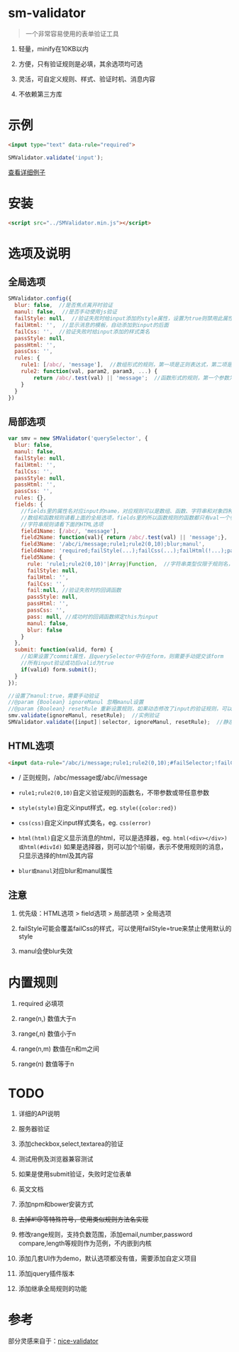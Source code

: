 # sm-validator
>一个非常容易使用的表单验证工具

1. 轻量，minify在10KB以内

2. 方便，只有验证规则是必填，其余选项均可选

3. 灵活，可自定义规则、样式、验证时机、消息内容

4. 不依赖第三方库

# 示例
``` html
<input type="text" data-rule="required">
```
``` javascript
SMValidator.validate('input');
```

[查看详细例子](https://wldragon.github.io/sm-validator/)

# 安装
``` html
<script src="../SMValidator.min.js"></script>
```

# 选项及说明
## 全局选项
``` javascript
SMValidator.config({
  blur: false,  //是否焦点离开时验证
  manul: false,  //是否手动使用js验证
  failStyle: null,  //验证失败时给input添加的style属性，设置为true则禁用此属性
  failHtml: '',  //显示消息的模板，自动添加到input的后面
  failCss: '',  //验证失败时给input添加的样式类名
  passStyle: null,
  passHtml: '',
  passCss: '',
  rules: {
    rule1: [/abc/, 'message'],  //数组形式的规则，第一项是正则表达式，第二项是验证失败时显示的消息
    rule2: function(val, param2, param3, ...) {
        return /abc/.test(val) || 'message';  //函数形式的规则，第一个参数为input的值，其他参数可选
    }
  }
})
```

## 局部选项
``` javascript
var smv = new SMValidator('querySelector', {
  blur: false,
  manul: false,
  failStyle: null,
  failHtml: '',
  failCss: '',
  passStyle: null,
  passHtml: '',
  passCss: '',
  rules: {},
  fields: {
    //fields里的属性名对应input的name，对应规则可以是数组、函数、字符串和对象四种类型
    //数组和函数规则请看上面的全局选项，fields里的所以函数规则的函数都只有val一个参数
    //字符串规则请看下面的HTML选项
    field1Name: [/abc/, 'message'],
    field2Name: function(val){ return /abc/.test(val) || 'message';},
    field3Name: '/abc/i/message;rule1;rule2(0,10);blur;manul',
    field4Name: 'required;failStyle(...);failCss(...);failHtml(!...);passStyle(...);passCss(...);passHtml(!...)',
    field5Name: {
      rule: 'rule1;rule2(0,10)'|Array|Function,  //字符串类型仅限于规则名，不支持/#!@修饰符
      failStyle: null,
      failHtml: '',
      failCss: '',
      fail:null, //验证失败时的回调函数
      passStyle: null,
      passHtml: '',
      passCss: '',
      pass: null, //成功时的回调函数绑定this为input
      manul: false,
      blur: false
    }
  },
  submit: function(valid, form) {
    //如果设置了commit属性，且querySelector中存在form，则需要手动提交该form
    //所有input验证成功后valid为true
    if(valid) form.submit();
  }
});

//设置了manul:true，需要手动验证
//@param {Boolean} ignoreManul 忽略manul设置
//@param {Boolean} resetRule 重新设置规则，如果动态修改了input的验证规则，可以使用此方法更新规则
smv.validate(ignoreManul, resetRule);  //实例验证
SMValidator.validate([input]｜selector, ignoreManul, resetRule);  //静态验证，可传入input数组或选择器描述符
```

## HTML选项
``` html
<input data-rule="/abc/i/message;rule1;rule2(0,10);#failSelector;!failCss;@blur;@manul">
```
- / 正则规则，/abc/message或/abc/i/message

- `rule1;rule2(0,10)`自定义验证规则的函数名，不带参数或带任意参数

- `style(style)`自定义input样式，eg. `style({color:red})`

- `css(css)`自定义input样式类名，eg. `css(error)`

- `html(html)`自定义显示消息的html，可以是选择器，eg. `html(<div></div>)或html(#divId)`
  如果是选择器，则可以加个!前缀，表示不使用规则的消息，只显示选择的html及其内容

- `blur或manul`对应blur和manul属性

## 注意
1. 优先级：HTML选项 > field选项 > 局部选项 > 全局选项

2. failStyle可能会覆盖failCss的样式，可以使用failStyle=true来禁止使用默认的style

3. manul会使blur失效

# 内置规则
1. required 必填项

2. range(n,) 数值大于n

3. range(,n) 数值小于n

4. range(n,m) 数值在n和m之间

5. range(n) 数值等于n

# TODO
1. 详细的API说明

2. 服务器验证

3. 添加checkbox,select,textarea的验证

4. 测试用例及浏览器兼容测试

5. 如果是使用submit验证，失败时定位表单

6. 英文文档

7. 添加npm和bower安装方式

8. ~~去掉#!@等特殊符号，使用类似规则方法名实现~~

9. 修改range规则，支持负数范围，添加email,number,password compare,length等规则作为范例，不内嵌到内核

10. 添加几套UI作为demo，默认选项都没有值，需要添加自定义项目

11. 添加jquery插件版本

12. 添加继承全局规则的功能

# 参考
部分灵感来自于：[nice-validator](https://github.com/niceue/nice-validator)